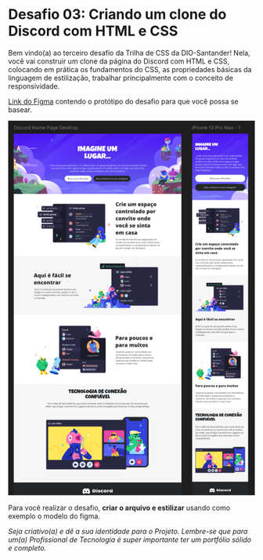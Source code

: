 # Desafio 03: Criando um clone do Discord com HTML e CSS

Bem vindo(a) ao terceiro desafio da Trilha de CSS da DIO-Santander! 
Nela, você vai construir um clone da página do Discord com HTML e CSS, colocando em prática os fundamentos do CSS, as propriedades básicas da linguagem de estilização, trabalhar principalmente com o conceito de responsividade.

[Link do Figma](https://www.figma.com/file/NRBYrG5d4DSzObv7dpTqoM/Desafio-Responsividade---DIO) contendo o protótipo do desafio para
que você possa se basear.

![Exemplo do figma - tela discord.](./assets/img/readme_exemplo.png)

Para você realizar o desafio, **criar o arquivo e estilizar** usando como exemplo o modelo do figma.

*Seja criativo(a) e dê a sua identidade para o Projeto. Lembre-se que para um(a) Profissional de Tecnologia é super importante ter um portfólio sólido e completo.*